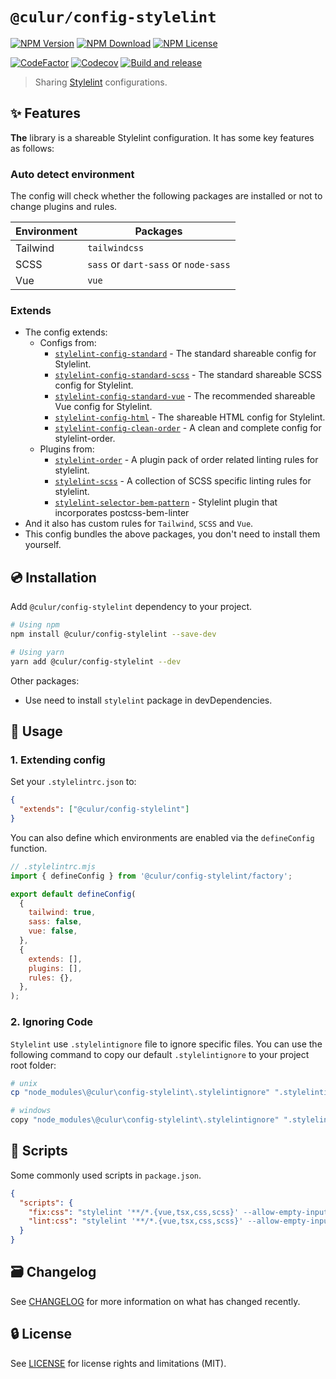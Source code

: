 # `@culur/config-stylelint`

[![NPM Version](https://img.shields.io/npm/v/@culur/config-stylelint?logo=npm)](https://www.npmjs.com/package/@culur/config-stylelint)
[![NPM Download](https://img.shields.io/npm/dm/@culur/config-stylelint?logo=npm)](https://www.npmjs.com/package/@culur/config-stylelint)
[![NPM License](https://img.shields.io/npm/l/@culur/config-stylelint)](../../LICENSE)

[![CodeFactor](https://www.codefactor.io/repository/github/culur/culur/badge)](https://www.codefactor.io/repository/github/culur/culur)
[![Codecov](https://img.shields.io/codecov/c/github/culur/culur)](https://app.codecov.io/gh/culur/culur)
[![Build and release](https://github.com/culur/culur/actions/workflows/build-and-release.yml/badge.svg)](https://github.com/culur/culur/actions/workflows/build-and-release.yml)

> Sharing [Stylelint](https://stylelint.io) configurations.

## ✨ Features

**The** library is a shareable Stylelint configuration. It has some key features as follows:

### Auto detect environment

The config will check whether the following packages are installed or not to change plugins and rules.

| Environment | Packages                             |
| ----------- | ------------------------------------ |
| Tailwind    | `tailwindcss`                        |
| SCSS        | `sass` or `dart-sass` or `node-sass` |
| Vue         | `vue`                                |

### Extends

- The config extends:
  - Configs from:
    - [`stylelint-config-standard`](https://github.com/stylelint/stylelint-config-standard) - The standard shareable config for Stylelint.
    - [`stylelint-config-standard-scss`](https://github.com/stylelint-scss/stylelint-config-standard-scss) - The standard shareable SCSS config for Stylelint.
    - [`stylelint-config-standard-vue`](https://github.com/ota-meshi/stylelint-config-standard-vue) - The recommended shareable Vue config for Stylelint.
    - [`stylelint-config-html`](https://github.com/ota-meshi/stylelint-config-html) - The shareable HTML config for Stylelint.
    - [`stylelint-config-clean-order`](https://github.com/kutsan/stylelint-config-clean-order) - A clean and complete config for stylelint-order.
  - Plugins from:
    - [`stylelint-order`](https://github.com/hudochenkov/stylelint-order) - A plugin pack of order related linting rules for stylelint.
    - [`stylelint-scss`](https://github.com/kristerkari/stylelint-scss) - A collection of SCSS specific linting rules for stylelint.
    - [`stylelint-selector-bem-pattern`](https://github.com/simonsmith/stylelint-selector-bem-pattern) - Stylelint plugin that incorporates postcss-bem-linter
- And it also has custom rules for `Tailwind`, `SCSS` and `Vue`.
- This config bundles the above packages, you don't need to install them yourself.

## 💿 Installation

Add `@culur/config-stylelint` dependency to your project.

```bash
# Using npm
npm install @culur/config-stylelint --save-dev

# Using yarn
yarn add @culur/config-stylelint --dev
```

Other packages:

- Use need to install `stylelint` package in devDependencies.

## 📖 Usage

### 1. Extending config

Set your `.stylelintrc.json` to:

```json
{
  "extends": ["@culur/config-stylelint"]
}
```

You can also define which environments are enabled via the `defineConfig` function.

```js
// .stylelintrc.mjs
import { defineConfig } from '@culur/config-stylelint/factory';

export default defineConfig(
  {
    tailwind: true,
    sass: false,
    vue: false,
  },
  {
    extends: [],
    plugins: [],
    rules: {},
  },
);
```

### 2. Ignoring Code

`Stylelint` use `.stylelintignore` file to ignore specific files. You can use the following command to copy our default `.stylelintignore` to your project root folder:

```bash
# unix
cp "node_modules\@culur\config-stylelint\.stylelintignore" ".stylelintignore"

# windows
copy "node_modules\@culur\config-stylelint\.stylelintignore" ".stylelintignore"
```

## 📜 Scripts

Some commonly used scripts in `package.json`.

```json
{
  "scripts": {
    "fix:css": "stylelint '**/*.{vue,tsx,css,scss}' --allow-empty-input --fix",
    "lint:css": "stylelint '**/*.{vue,tsx,css,scss}' --allow-empty-input"
  }
}
```

## 🗃️ Changelog

See [CHANGELOG](CHANGELOG.md) for more information on what has changed recently.

## 🔒 License

See [LICENSE](../../LICENSE) for license rights and limitations (MIT).
